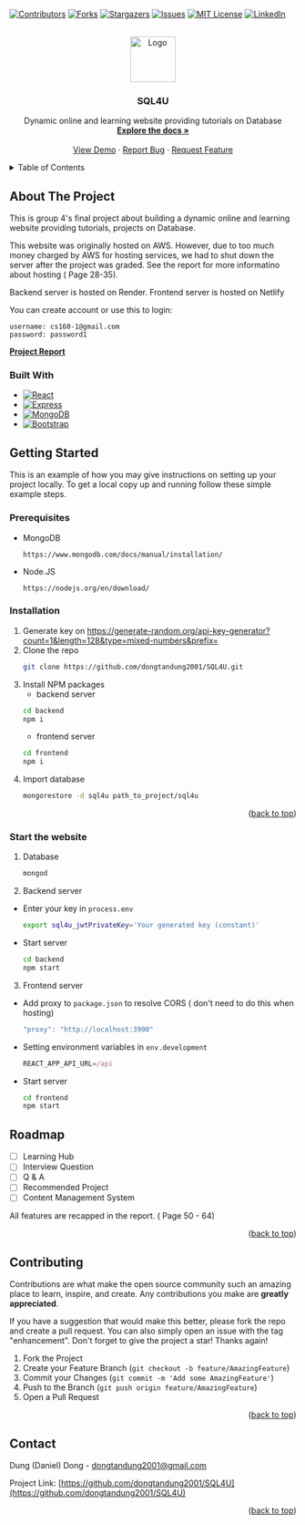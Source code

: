 <!-- Improved compatibility of back to top link: See: https://github.com/othneildrew/Best-README-Template/pull/73 -->
<a name="readme-top"></a>
<!--
*** Thanks for checking out the Best-README-Template. If you have a suggestion
*** that would make this better, please fork the repo and create a pull request
*** or simply open an issue with the tag "enhancement".
*** Don't forget to give the project a star!
*** Thanks again! Now go create something AMAZING! :D
-->



<!-- PROJECT SHIELDS -->
<!--
*** I'm using markdown "reference style" links for readability.
*** Reference links are enclosed in brackets [ ] instead of parentheses ( ).
*** See the bottom of this document for the declaration of the reference variables
*** for contributors-url, forks-url, etc. This is an optional, concise syntax you may use.
*** https://www.markdownguide.org/basic-syntax/#reference-style-links
-->
[![Contributors][contributors-shield]][contributors-url]
[![Forks][forks-shield]][forks-url]
[![Stargazers][stars-shield]][stars-url]
[![Issues][issues-shield]][issues-url]
[![MIT License][license-shield]][license-url]
[![LinkedIn][linkedin-shield]][linkedin-url]



<!-- PROJECT LOGO -->
<br />
<div align="center">
  <a href="https://github.com/dongtandung2001/SQL4U">
    <img src="frontend\src\component\login\loginPage\database-login.png" alt="Logo" width="80" height="80">
  </a>
<h3 align="center">SQL4U</h3>

  <p align="center">
     Dynamic online and learning website providing tutorials on Database
    <br />
    <a href="https://github.com/dongtandung2001/SQL4U"><strong>Explore the docs »</strong></a>
    <br />
    <br />
    <a href="https://www.sql4u.dev/" target="_blank">View Demo</a>
    ·
    <a href="https://github.com/dongtandung2001/SQL4U/issues">Report Bug</a>
    ·
    <a href="https://github.com/dongtandung2001/SQL4U/issues">Request Feature</a>
  </p>
</div>



<!-- TABLE OF CONTENTS -->
<details>
  <summary>Table of Contents</summary>
  <ol>
    <li>
      <a href="#about-the-project">About The Project</a>
      <ul>
        <li><a href="#built-with">Built With</a></li>
      </ul>
    </li>
    <li>
      <a href="#getting-started">Getting Started</a>
      <ul>
        <li><a href="#prerequisites">Prerequisites</a></li>
        <li><a href="#installation">Installation</a></li>
        <li><a href="#start-the-website">Start The Website</a></li>
      </ul>
    </li>
<!--     <li><a href="#usage">Usage</a></li> -->
    <li><a href="#roadmap">Roadmap</a></li>
    <li><a href="#contributing">Contributing</a></li>
<!--     <li><a href="#license">License</a></li> -->
    <li><a href="#contact">Contact</a></li>
<!--     <li><a href="#acknowledgments">Acknowledgments</a></li> -->
  </ol>
</details>



<!-- ABOUT THE PROJECT -->
## About The Project
This is group 4's final project about building a dynamic online and learning website providing tutorials, projects on Database. 

This website was originally hosted on AWS. However, due to too much money charged by AWS for hosting services, we had to shut down the server after the project was graded. See the report for more informatino about hosting ( Page 28-35).

Backend server is hosted on Render. Frontend server is hosted on Netlify

You can create account or use this to login:

    username: cs160-1@gmail.com
    password: password1

<a href="https://github.com/dongtandung2001/SQL4U/blob/main/FinalProjectReportGroup4.docx.pdf"><strong>Project Report</strong></a>

### Built With

* [![React][React.js]][React-url]
* [![Express][Express.js]][Express-url]
* [![MongoDB][MongoDB]][MongoDB-url]
* [![Bootstrap][Bootstrap.com]][Bootstrap-url]

<!-- GETTING STARTED -->
## Getting Started

This is an example of how you may give instructions on setting up your project locally.
To get a local copy up and running follow these simple example steps.

### Prerequisites
* MongoDB
  ```
  https://www.mongodb.com/docs/manual/installation/
  ```
* Node.JS
  ```
  https://nodejs.org/en/download/
  ```

### Installation

1. Generate key on https://generate-random.org/api-key-generator?count=1&length=128&type=mixed-numbers&prefix=
2. Clone the repo
   ```sh
   git clone https://github.com/dongtandung2001/SQL4U.git
   ```
3. Install NPM packages
    * backend server
    ```sh
    cd backend
    npm i
    ```
    * frontend server
    ```sh
    cd frontend
    npm i
    ```
4. Import database
   ```sh
   mongorestore -d sql4u path_to_project/sql4u
   ```
<p align="right">(<a href="#readme-top">back to top</a>)</p>

### Start the website

1. Database
    ```sh
    mongod
    ```
2. Backend server
* Enter your key in `process.env`
   ```sh
   export sql4u_jwtPrivateKey='Your generated key (constant)'
   ```
* Start server
  ```sh
  cd backend
  npm start
  ```
3. Frontend server
* Add proxy to `package.json` to resolve CORS ( don't need to do this when hosting)
    ```js
    "proxy": "http://localhost:3900"
    ```
* Setting environment variables in `env.development` 
    ```js
    REACT_APP_API_URL=/api
    ```
* Start server
  ```sh
  cd frontend
  npm start
  ```



<!-- USAGE EXAMPLES -->
<!-- ## Usage

Use this space to show useful examples of how a project can be used. Additional screenshots, code examples and demos work well in this space. You may also link to more resources.

_For more examples, please refer to the [Documentation](https://example.com)_

<p align="right">(<a href="#readme-top">back to top</a>)</p>

 -->

<!-- ROADMAP -->
## Roadmap

- [ ] Learning Hub
- [ ] Interview Question
- [ ] Q & A
- [ ] Recommended Project
- [ ] Content Management System

All features are recapped in the report. ( Page 50 - 64)
<p align="right">(<a href="#readme-top">back to top</a>)</p>



<!-- CONTRIBUTING -->
## Contributing

Contributions are what make the open source community such an amazing place to learn, inspire, and create. Any contributions you make are **greatly appreciated**.

If you have a suggestion that would make this better, please fork the repo and create a pull request. You can also simply open an issue with the tag "enhancement".
Don't forget to give the project a star! Thanks again!

1. Fork the Project
2. Create your Feature Branch (`git checkout -b feature/AmazingFeature`)
3. Commit your Changes (`git commit -m 'Add some AmazingFeature'`)
4. Push to the Branch (`git push origin feature/AmazingFeature`)
5. Open a Pull Request

<p align="right">(<a href="#readme-top">back to top</a>)</p>



<!-- LICENSE -->
<!-- ## License

Distributed under the MIT License. See `LICENSE.txt` for more information.

<p align="right">(<a href="#readme-top">back to top</a>)</p>

 -->

<!-- CONTACT -->
## Contact

Dung (Daniel) Dong - dongtandung2001@gmail.com

Project Link: [https://github.com/dongtandung2001/SQL4U](https://github.com/dongtandung2001/SQL4U)

<p align="right">(<a href="#readme-top">back to top</a>)</p>



<!-- ACKNOWLEDGMENTS -->
<!-- ## Acknowledgments

* []()
* []()
* []()

<p align="right">(<a href="#readme-top">back to top</a>)</p> -->



<!-- MARKDOWN LINKS & IMAGES -->
<!-- https://www.markdownguide.org/basic-syntax/#reference-style-links -->
[contributors-shield]: https://img.shields.io/github/contributors/dongtandung2001/SQL4U.svg?style=for-the-badge
[contributors-url]: https://github.com/dongtandung2001/SQL4U/graphs/contributors
[forks-shield]: https://img.shields.io/github/forks/dongtandung2001/SQL4U.svg?style=for-the-badge
[forks-url]: https://github.com/dongtandung2001/SQL4U/network/members
[stars-shield]: https://img.shields.io/github/stars/dongtandung2001/SQL4U.svg?style=for-the-badge
[stars-url]: https://github.com/dongtandung2001/SQL4U/stargazers
[issues-shield]: https://img.shields.io/github/issues/dongtandung2001/SQL4U.svg?style=for-the-badge
[issues-url]: https://github.com/dongtandung2001/SQL4U/issues
[license-shield]: https://img.shields.io/github/license/dongtandung2001/SQL4U.svg?style=for-the-badge
[license-url]: https://github.com/dongtandung2001/SQL4U/blob/master/LICENSE.txt
[linkedin-shield]: https://img.shields.io/badge/-LinkedIn-black.svg?style=for-the-badge&logo=linkedin&colorB=555
[linkedin-url]: https://linkedin.com/in/danieldong2001
[product-screenshot]: images/screenshot.png
[Next.js]: https://img.shields.io/badge/next.js-000000?style=for-the-badge&logo=nextdotjs&logoColor=white
[Next-url]: https://nextjs.org/
[React.js]: https://img.shields.io/badge/React-20232A?style=for-the-badge&logo=react&logoColor=61DAFB
[React-url]: https://reactjs.org/
[Vue.js]: https://img.shields.io/badge/Vue.js-35495E?style=for-the-badge&logo=vuedotjs&logoColor=4FC08D
[Vue-url]: https://vuejs.org/
[Angular.io]: https://img.shields.io/badge/Angular-DD0031?style=for-the-badge&logo=angular&logoColor=white
[Angular-url]: https://angular.io/
[Svelte.dev]: https://img.shields.io/badge/Svelte-4A4A55?style=for-the-badge&logo=svelte&logoColor=FF3E00
[Svelte-url]: https://svelte.dev/
[Laravel.com]: https://img.shields.io/badge/Laravel-FF2D20?style=for-the-badge&logo=laravel&logoColor=white
[Laravel-url]: https://laravel.com
[Bootstrap.com]: https://img.shields.io/badge/Bootstrap-563D7C?style=for-the-badge&logo=bootstrap&logoColor=white
[Bootstrap-url]: https://getbootstrap.com
[Express.js]: https://img.shields.io/badge/Express-0769AD?style=for-the-badge&logo=express&logoColor=white
[Express-url]: https://expressjs.com/
[MongoDB]: https://img.shields.io/badge/MongoDb-589636?style=for-the-badge&logo=mongodb&logoColor=white
[MongoDB-url]: http://mongodb.com/
